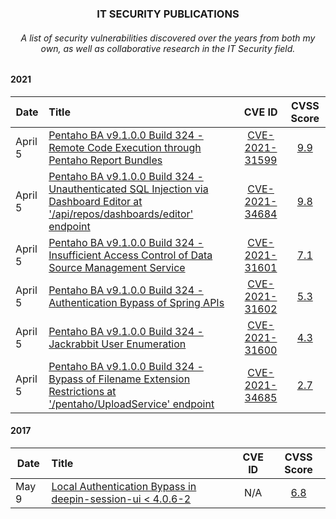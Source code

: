 <h3 align="center">IT SECURITY PUBLICATIONS</h3>
<h6 align="center">A list of security vulnerabilities discovered over the years from both my own, as well as collaborative research in the IT Security field.</h6>

#### 2021

| Date          | Title  |  CVE ID  |  CVSS Score  |
| ------------- |:-------|:--------:|:------------:|
| April 5       | [Pentaho BA v9.1.0.0 Build 324 - Remote Code Execution through Pentaho Report Bundles](https://hawsec.com/publications/pentaho/HVPENT210401-Pentaho-BA-Security-Assessment-Report-v1_1.pdf)     | [CVE-2021-31599](https://cve.mitre.org/cgi-bin/cvename.cgi?name=CVE-2021-31599) | [9.9](https://nvd.nist.gov/vuln-metrics/cvss/v3-calculator?vector=AV:N/AC:L/PR:L/UI:N/S:C/C:H/I:H/A:H/E:H/RL:X/RC:C&version=3.1) |
| April 5 | [Pentaho BA v9.1.0.0 Build 324 - Unauthenticated SQL Injection via Dashboard Editor at '/api/repos/dashboards/editor' endpoint](https://hawsec.com/publications/pentaho/HVPENT210401-Pentaho-BA-Security-Assessment-Report-v1_1.pdf)      | [CVE-2021-34684](https://cve.mitre.org/cgi-bin/cvename.cgi?name=CVE-2021-34684) | [9.8](https://nvd.nist.gov/vuln-metrics/cvss/v3-calculator?vector=AV:N/AC:L/PR:N/UI:N/S:U/C:H/I:H/A:H/E:H/RL:X/RC:C&version=3.1) |
| April 5 | [Pentaho BA v9.1.0.0 Build 324 - Insufficient Access Control of Data Source Management Service](https://hawsec.com/publications/pentaho/HVPENT210401-Pentaho-BA-Security-Assessment-Report-v1_1.pdf)      | [CVE-2021-31601](https://cve.mitre.org/cgi-bin/cvename.cgi?name=CVE-2021-31601) | [7.1](https://nvd.nist.gov/vuln-metrics/cvss/v3-calculator?vector=AV:N/AC:L/PR:L/UI:N/S:U/C:H/I:L/A:N/E:H/RL:X/RC:C&version=3.1) |
| April 5 | [Pentaho BA v9.1.0.0 Build 324 - Authentication Bypass of Spring APIs](https://hawsec.com/publications/pentaho/HVPENT210401-Pentaho-BA-Security-Assessment-Report-v1_1.pdf)      | [CVE-2021-31602](https://cve.mitre.org/cgi-bin/cvename.cgi?name=CVE-2021-31602) | [5.3](https://nvd.nist.gov/vuln-metrics/cvss/v3-calculator?vector=AV:N/AC:L/PR:N/UI:N/S:U/C:L/I:N/A:N/E:H/RL:X/RC:C&version=3.1) |
| April 5 | [Pentaho BA v9.1.0.0 Build 324 - Jackrabbit User Enumeration](https://hawsec.com/publications/pentaho/HVPENT210401-Pentaho-BA-Security-Assessment-Report-v1_1.pdf)      | [CVE-2021-31600](https://cve.mitre.org/cgi-bin/cvename.cgi?name=CVE-2021-31600) | [4.3](https://nvd.nist.gov/vuln-metrics/cvss/v3-calculator?vector=AV:N/AC:L/PR:L/UI:N/S:U/C:L/I:N/A:N/E:H/RL:X/RC:C&version=3.1) |
| April 5 | [Pentaho BA v9.1.0.0 Build 324 - Bypass of Filename Extension Restrictions at '/pentaho/UploadService' endpoint](https://hawsec.com/publications/pentaho/HVPENT210401-Pentaho-BA-Security-Assessment-Report-v1_1.pdf)      | [CVE-2021-34685](https://cve.mitre.org/cgi-bin/cvename.cgi?name=CVE-2021-34685) | [2.7](https://nvd.nist.gov/vuln-metrics/cvss/v3-calculator?vector=AV:N/AC:L/PR:H/UI:N/S:U/C:N/I:L/A:N/E:H/RL:X/RC:C&version=3.1) |

#### 2017

|  Date       | Title  |  CVE ID  |  CVSS Score  |
| ----------- |:-------|:--------:|:------------:|
| May 9       | [Local Authentication Bypass in deepin-session-ui < 4.0.6-2](https://github.com/iamaldi/portfolio/blob/main/2017/Local%20Authentication%20Bypass%20in%20deepin-session-ui.md)      | N/A | [6.8](https://nvd.nist.gov/vuln-metrics/cvss/v3-calculator?vector=AV:P/AC:L/PR:N/UI:N/S:U/C:H/I:H/A:H/E:H/RL:O/RC:C&version=3.1) |

